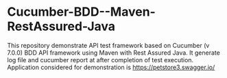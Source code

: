 # Cucumber-BDD--Maven-RestAssured-Java
This repository demonstrate API test framework based on Cucumber (v 7.0.0) BDD API framework using Maven with Rest Assured Java.  It generate log file and cucumber report at after completion of test execution. Application considered for demonstration is https://petstore3.swagger.io/
